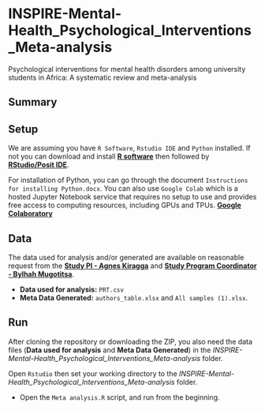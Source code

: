 # INSPIRE-Mental-Health_Psychological_Interventions_Meta-analysis
Psychological interventions for mental health disorders among university students in Africa: A systematic review and  meta-analysis

## Summary



## Setup

We are assuming you have `R Software`, `Rstudio IDE` and `Python` installed. If not you can download and install [**R software**](https://www.r-project.org/) then followed by [**RStudio/Posit IDE**](https://posit.co/download/rstudio-desktop/).

For installation of Python, you can go through the document `Instructions for installing Python.docx`. You can also use `Google Colab` which is a hosted Jupyter Notebook service that requires no setup to use and provides free access to computing resources, including GPUs and TPUs. [**Google Colaboratory**](https://colab.google/)

## Data

The data used for analysis and/or generated are available on reasonable request from the [**Study PI - Agnes Kiragga**](mailto:akiragga@aphrc.org?subject=[GitHub]%20Source%20Han%20Sans) and [**Study Program Coordinator - Bylhah Mugotitsa**](mailto:bmugotitsa@aphrc.org?subject=[GitHub]%20Source%20Han%20Sans).

- **Data used for analysis:** `PRT.csv`
- **Meta Data Generated:** `authors_table.xlsx` and `All samples (1).xlsx`. 

## Run

After cloning the repository or downloading the ZIP, you also need the data files (**Data used for analysis** and **Meta Data Generated**) in the _INSPIRE-Mental-Health_Psychological_Interventions_Meta-analysis_ folder.

Open `Rstudio` then set your working directory to the _INSPIRE-Mental-Health_Psychological_Interventions_Meta-analysis_ folder. 

- Open the `Meta analysis.R` script, and run from the beginning.


